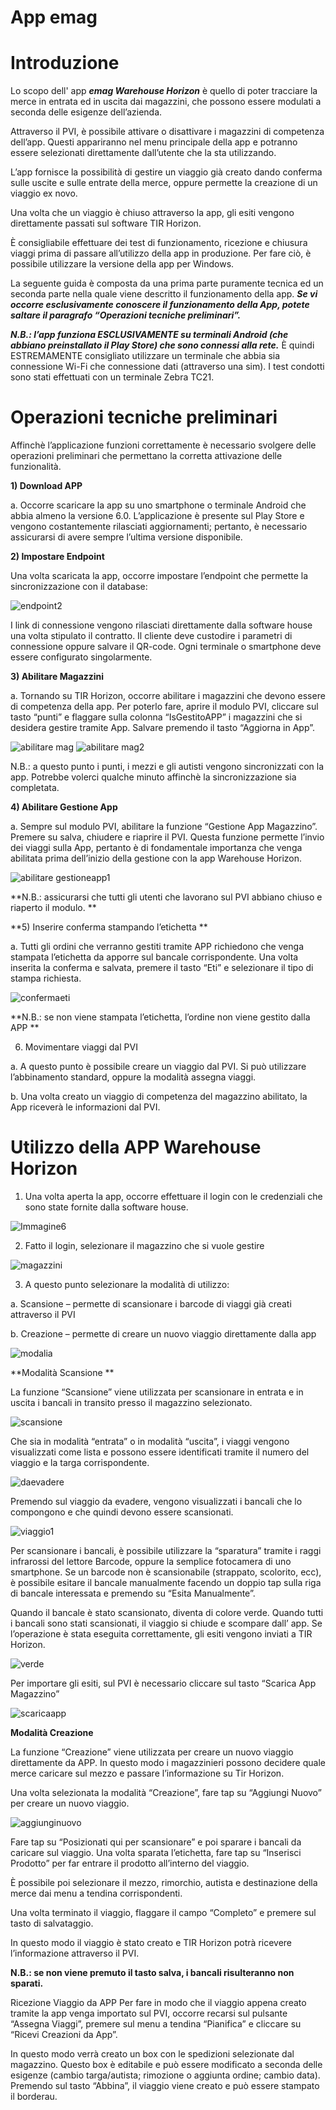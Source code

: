 # App emag

# Introduzione

Lo scopo dell' app ***emag Warehouse Horizon*** è quello di poter tracciare la merce in entrata ed in uscita dai magazzini, che possono essere modulati a seconda delle esigenze dell’azienda. 

Attraverso il PVI, è possibile attivare o disattivare i magazzini di competenza dell’app. Questi appariranno nel menu principale della app e potranno essere selezionati direttamente dall’utente che la sta utilizzando.  

L’app fornisce la possibilità di gestire un viaggio già creato dando conferma sulle uscite e sulle entrate della merce, oppure permette la creazione di un viaggio ex novo. 

Una volta che un viaggio è chiuso attraverso la app, gli esiti vengono direttamente passati sul software TIR Horizon. 

È consigliabile effettuare dei test di funzionamento, ricezione e chiusura viaggi prima di passare all’utilizzo della app in produzione. Per fare ciò, è possibile utilizzare la versione della app per Windows. 

La seguente guida è composta da una prima parte puramente tecnica ed un seconda parte nella quale viene descritto il funzionamento della app. 
***Se vi occorre esclusivamente conoscere il funzionamento della App, potete saltare il paragrafo “Operazioni tecniche preliminari”.*** 

***N.B.: l’app funziona ESCLUSIVAMENTE su terminali Android (che abbiano preinstallato il Play Store) che sono connessi alla rete.***  È quindi ESTREMAMENTE consigliato utilizzare un terminale che abbia sia connessione Wi-Fi che connessione dati (attraverso una sim). I test condotti sono stati effettuati con un terminale Zebra TC21.

# Operazioni tecniche preliminari

Affinchè l’applicazione funzioni correttamente è necessario svolgere delle operazioni preliminari che permettano la corretta attivazione delle funzionalità.

**1)	Download APP**

a.	Occorre scaricare la app su uno smartphone o terminale Android che abbia almeno la versione 6.0. L’applicazione è presente sul Play Store e vengono costantemente rilasciati aggiornamenti; pertanto, è necessario assicurarsi di avere sempre l’ultima versione disponibile. 

**2)	Impostare Endpoint**

Una volta scaricata la app, occorre impostare l’endpoint che permette la sincronizzazione con il database:  

![endpoint2](https://user-images.githubusercontent.com/105659714/168862217-31b6c546-6081-4a76-8866-0939c13ad5a6.png)


I link di connessione vengono rilasciati direttamente dalla software house una volta stipulato il contratto. Il cliente deve custodire i parametri di connessione oppure salvare il QR-code. Ogni terminale o smartphone deve essere configurato singolarmente. 

**3)	Abilitare Magazzini**

a.	Tornando su TIR Horizon, occorre abilitare i magazzini che devono essere di competenza della app. Per poterlo fare, aprire il modulo PVI, cliccare sul tasto “punti” e flaggare sulla colonna “IsGestitoAPP” i magazzini che si desidera gestire tramite App. Salvare premendo il tasto “Aggiorna in App”. 
  
![abilitare mag](https://user-images.githubusercontent.com/105659714/168983903-22a56dd1-67d1-47f9-ae23-3f2b38736bd6.png)
![abilitare mag2](https://user-images.githubusercontent.com/105659714/168983942-e6bd7bd6-09f0-42ab-b96a-396fac8051cc.png)

N.B.: a questo punto i punti, i mezzi e gli autisti vengono sincronizzati con la app. Potrebbe volerci qualche minuto affinchè la sincronizzazione sia completata. 


**4)	Abilitare Gestione App**

a.	Sempre sul modulo PVI, abilitare la funzione “Gestione App Magazzino”. Premere su salva, chiudere e riaprire il PVI.  Questa funzione permette l’invio dei viaggi sulla App, pertanto è di fondamentale importanza che venga abilitata prima dell’inizio della gestione con la app Warehouse Horizon. 

![abilitare gestioneapp1](https://user-images.githubusercontent.com/105659714/168985548-d7ad8b55-7cd7-4941-8abe-58cbc3db127e.png)

 
**N.B.: assicurarsi che tutti gli utenti che lavorano sul PVI abbiano chiuso e riaperto il modulo. **

**5)	Inserire conferma stampando l’etichetta  **

a.	Tutti gli ordini che verranno gestiti tramite APP richiedono che venga stampata l’etichetta da apporre sul bancale corrispondente. Una volta inserita la conferma e salvata, premere il tasto “Eti” e selezionare il tipo di stampa richiesta.  

![confermaeti](https://user-images.githubusercontent.com/105659714/168986240-0caa6d67-f827-4763-bf44-75fc6ae68d32.png)

**N.B.: se non viene stampata l’etichetta, l’ordine non viene gestito dalla APP  **

6)	Movimentare viaggi dal PVI

a.	A questo punto è possibile creare un viaggio dal PVI. Si può utilizzare l’abbinamento standard, oppure la modalità assegna viaggi.

b.	Una volta creato un viaggio di competenza del magazzino abilitato, la App riceverà le informazioni dal PVI. 



# Utilizzo della APP Warehouse Horizon

1)	Una volta aperta la app, occorre effettuare il login con le credenziali che sono state fornite dalla software house. 

![Immagine6](https://user-images.githubusercontent.com/105659714/168986534-f9aab833-86e0-4f7f-9648-e5d53faa093a.jpg)

 

2)	Fatto il login, selezionare il magazzino che si vuole gestire 

![magazzini](https://user-images.githubusercontent.com/105659714/168986659-dc495a4e-95b1-4005-9c01-7d5ee8787f54.jpg)

 
3)	A questo punto selezionare la modalità di utilizzo:

a.	Scansione – permette di scansionare i barcode di viaggi già creati attraverso il PVI

b.	Creazione – permette di creare un nuovo viaggio direttamente dalla app

![modalia](https://user-images.githubusercontent.com/105659714/168986742-6c535f1b-2977-4a82-9547-bc3d1c47019a.jpg)

 

**Modalità Scansione  **

La funzione “Scansione” viene utilizzata per scansionare in entrata e in uscita i bancali in transito presso il magazzino selezionato. 

![scansione](https://user-images.githubusercontent.com/105659714/168986948-0bfff51d-960f-4dd3-a8e0-a677d3e1ef9f.png)

 
Che sia in modalità “entrata” o in modalità “uscita”, i viaggi vengono visualizzati come lista e possono essere identificati tramite il numero del viaggio e la targa corrispondente. 

![daevadere](https://user-images.githubusercontent.com/105659714/168987128-880499d0-6ead-4033-94c9-c3378b0098fb.png)

 
Premendo sul viaggio da evadere, vengono visualizzati i bancali che lo compongono e che quindi devono essere scansionati.

![viaggio1](https://user-images.githubusercontent.com/105659714/168987191-ced69fc3-564f-4571-887f-12404217951a.png)
 
Per scansionare i bancali, è possibile utilizzare la “sparatura” tramite i raggi infrarossi del lettore Barcode, oppure la semplice fotocamera di uno smartphone. 
Se un barcode non è scansionabile (strappato, scolorito, ecc), è possibile esitare il bancale manualmente facendo un doppio tap sulla riga di bancale interessata e premendo su “Esita Manualmente”. 


Quando il bancale è stato scansionato, diventa di colore verde. Quando tutti i bancali sono stati scansionati, il viaggio si chiude e scompare dall’ app.  Se l’operazione è stata eseguita correttamente, gli esiti vengono inviati a TIR Horizon. 

![verde](https://user-images.githubusercontent.com/105659714/168987320-5cf357f3-c4b2-442d-8015-a1158933bc25.png)


Per importare gli esiti, sul PVI è necessario cliccare sul tasto “Scarica App Magazzino” 

![scaricaapp](https://user-images.githubusercontent.com/105659714/168987385-dca93d58-c1c4-4a32-a9cc-a0384e6d8f66.png) 
 

**Modalità Creazione**

La funzione “Creazione” viene utilizzata per creare un nuovo viaggio direttamente da APP. In questo modo i magazzinieri possono decidere quale merce caricare sul mezzo e passare l’informazione su Tir Horizon. 
 
Una volta selezionata la modalità “Creazione”, fare tap su “Aggiungi Nuovo” per creare un nuovo viaggio. 

![aggiunginuovo](https://user-images.githubusercontent.com/105659714/168987944-92eb5b60-5aa2-47bb-89f9-2eb8550245c5.png) 
 

Fare tap su “Posizionati qui per scansionare” e poi sparare i bancali da caricare sul viaggio. Una volta sparata l’etichetta, fare tap su “Inserisci Prodotto” per far entrare il prodotto all’interno del viaggio. 

È possibile poi selezionare il mezzo, rimorchio, autista e destinazione della merce dai menu a tendina corrispondenti. 

Una volta terminato il viaggio, flaggare il campo “Completo” e premere sul tasto di salvataggio.

In questo modo il viaggio è stato creato e TIR Horizon potrà ricevere l’informazione attraverso il PVI. 

**N.B.: se non viene premuto il tasto salva, i bancali risulteranno non sparati.**

Ricezione Viaggio da APP
Per fare in modo che il viaggio appena creato tramite la app venga importato sul PVI, occorre recarsi sul pulsante “Assegna Viaggi”, premere sul menu a tendina “Pianifica” e cliccare su “Ricevi Creazioni da App”.
 

In questo modo verrà creato un box con le spedizioni selezionate dal magazzino. Questo box è editabile e può essere modificato a seconda delle esigenze (cambio targa/autista; rimozione o aggiunta ordine; cambio data). 
Premendo sul tasto “Abbina”, il viaggio viene creato e può essere stampato il borderau. 


